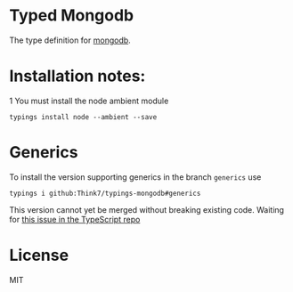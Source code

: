 # Typed Mongodb
The type definition for [mongodb](https://github.com/mongodb/node-mongodb-native).

# Installation notes:

1 You must install the node ambient module
```
typings install node --ambient --save
```

# Generics
To install the version supporting generics in the branch `generics` use
```
typings i github:Think7/typings-mongodb#generics
```
This version cannot yet be merged without breaking existing code. 
Waiting for [this issue in the TypeScript repo](https://github.com/Microsoft/TypeScript/issues/2175)

# License
MIT
